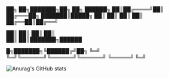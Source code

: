 ██╗  ██╗███████╗██╗     ██╗      ██████╗      ██║██╔════╝██║     ██╔═══██╗   ███████║█████╗ ██║     ██║     ██║   ██║   ██╔══██║██╔══╝

██║     ██║     ██║   ██║   
██║  ██║███████╗██████

█╗███████╗╚██████╔╝██╗
╚═╝  ╚═╝╚══════╝╚══════╝╚══════╝ ╚═════╝ ╚═╝
                                            

![Anurag's GitHub stats](https://github-readme-stats.vercel.app/api?username=nikostormkilla&show_icons=true&theme=prussian)
